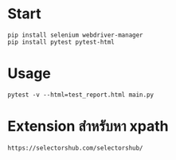 # Start
```
pip install selenium webdriver-manager
pip install pytest pytest-html
```

# Usage
```
pytest -v --html=test_report.html main.py
```

# Extension สำหรับหา xpath
```
https://selectorshub.com/selectorshub/
```